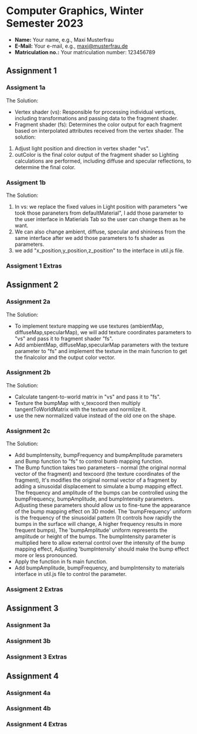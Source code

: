 # Computer Graphics, Winter Semester 2023

- **Name:** Your name, e.g., Maxi Musterfrau
- **E-Mail:** Your e-mail, e.g., maxi@musterfrau.de
- **Matriculation no.:** Your matriculation number: 123456789

<!--------------------------------------------------------------------------->
## Assignment 1

### Assigment 1a
The Solution:
- Vertex shader (vs): Responsible for processing individual vertices, including transformations and passing data to the fragment shader.
- Fragment shader (fs): Determines the color output for each fragment based on interpolated attributes received from the vertex shader.
The solution:
1. Adjust light position and direction in vertex shader "vs".
2. outColor is the final color output of the fragment shader so Lighting calculations are performed, including diffuse and specular reflections, to determine the final color.
### Assigment 1b
The Solution:
1. In vs: we replace the fixed values in Light position with parameters "we took those paraneters from defaultMaterial", I add those parameter to the user interface in Matierials Tab so the user can change them as he want.
2. We can also change ambient, diffuse, specular and shininess from the same interface after we add those parameters to fs shader as parameters.
3. we add "x_position,y_position,z_position" to the interface in util.js file.

### Assigment 1 Extras
<!-- Describe any extra features that you implemented. Make sure to cite your sources. -->

<!--------------------------------------------------------------------------->
## Assignment 2

### Assignment 2a
The Solution:
- To implement texture mapping we use textures (ambientMap, diffuseMap,specularMap), we will add texture coordinates parameters to "vs" and pass it to fragment shader "fs".
- Add ambientMap, diffuseMap,specularMap parameters with the texture parameter to "fs" and implement the texture in the main funcrion to get the finalcolor and the output color vector.

### Assignment 2b
The Solution:
- Calculate tangent-to-world matrix in "vs" and pass it to "fs".
- Texture the bumpMap with v_texcoord then multiply tangentToWorldMatrix with the texture and normlize it.
- use the new normalized value instead of the old one on the shape.

### Assignment 2c
The Solution:
- Add bumpIntensity, bumpFrequency and bumpAmplitude parameters and Bump function to "fs" to control bumb mapping function.
- The Bump function takes two parameters – normal (the original normal vector of the fragment) and texcoord (the texture coordinates of the fragment), It's modifies the original normal vector of a fragment by adding a sinusoidal displacement to simulate a bump mapping effect. The frequency and amplitude of the bumps can be controlled using the bumpFrequency, bumpAmplitude, and bumpIntensity parameters. Adjusting these parameters should allow us to fine-tune the appearance of the bump mapping effect on 3D model.
The 'bumpFrequency' uniform is the frequency of the sinusoidal pattern (It controls how rapidly the bumps in the surface will change, A higher frequency results in more frequent bumps), The 'bumpAmplitude' uniform represents the amplitude or height of the bumps. The bumpIntensity parameter is multiplied here to allow external control over the intensity of the bump mapping effect, Adjusting 'bumpIntensity' should make the bump effect more or less pronounced.
- Apply the function in fs main function.
- Add bumpAmplitude, bumpFrequency, and bumpIntensity to materials interface in util.js file to control the parameter.

### Assigment 2 Extras
<!-- Describe any extra features that you implemented. Make sure to cite your sources. -->

<!--------------------------------------------------------------------------->
## Assignment 3

### Assignment 3a
<!-- Briefly describe your solution. If you did not solve the assignment, simply enter "Not solved." -->

### Assignment 3b
<!-- Briefly describe your solution. If you did not solve the assignment, simply enter "Not solved." -->

### Assignment 3 Extras
<!-- Describe any extra features that you implemented. Make sure to cite your sources. -->

<!--------------------------------------------------------------------------->
## Assignment 4

### Assignment 4a
<!-- Briefly describe your solution. If you did not solve the assignment, simply enter "Not solved." -->

### Assignment 4b
<!-- Briefly describe your solution. If you did not solve the assignment, simply enter "Not solved." -->

### Assignment 4 Extras
<!-- Describe any extra features that you implemented. Make sure to cite your sources. -->
